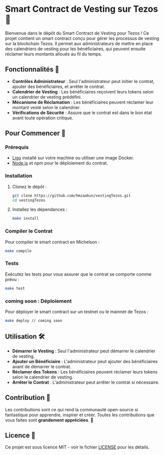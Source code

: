 # Smart Contract de Vesting sur Tezos 📜

Bienvenue dans le dépôt du Smart Contract de Vesting pour Tezos ! Ce projet contient un smart contract conçu pour gérer les processus de vesting sur la blockchain Tezos. Il permet aux administrateurs de mettre en place des calendriers de vesting pour les bénéficiaires, qui peuvent ensuite réclamer leurs montants alloués au fil du temps.

## Fonctionnalités 🌟

- **Contrôles Administrateur** : Seul l'administrateur peut initier le contrat, ajouter des bénéficiaires, et arrêter le contrat.
- **Calendrier de Vesting** : Les bénéficiaires reçoivent leurs tokens selon un calendrier de vesting prédéfini.
- **Mécanisme de Réclamation** : Les bénéficiaires peuvent réclamer leur montant vesté selon le calendrier.
- **Vérifications de Sécurité** : Assure que le contrat est dans le bon état avant toute opération critique.

## Pour Commencer 🚀

### Prérequis

- [Ligo](https://ligolang.org/docs/intro/installation) installé sur votre machine ou utiliser une image Docker.
- [Node.js](https://nodejs.org/) et npm pour le déploiement du contrat.

### Installation

1. Clonez le dépôt :

   ```bash
   git clone https://github.com/hmzaakun/vestingTezos.git
   cd vestingTezos
   ```

2. Installez les dépendances :
   ```bash
   make install
   ```

### Compiler le Contrat

Pour compiler le smart contract en Michelson :

```bash
make compile
```

### Tests

Exécutez les tests pour vous assurer que le contrat se comporte comme prévu :

```bash
make test
```

### coming soon : Déploiement

Pour déployer le smart contract sur un testnet ou le mainnet de Tezos :

```bash
make deploy // coming soon
```

## Utilisation 🛠

- **Démarrer le Vesting** : Seul l'administrateur peut démarrer le calendrier de vesting.
- **Ajouter un Bénéficiaire** : L'administrateur peut ajouter des bénéficiaires avant de démarrer le contrat.
- **Réclamer des Tokens** : Les bénéficiaires peuvent réclamer leurs tokens selon le calendrier de vesting.
- **Arrêter le Contrat** : L'administrateur peut arrêter le contrat si nécessaire.

## Contribution 🤝

Les contributions sont ce qui rend la communauté open-source si fantastique pour apprendre, inspirer et créer. Toutes les contributions que vous faites sont **grandement appréciées**. 🫡

## Licence 📄

Ce projet est sous licence MIT - voir le fichier [LICENSE](LICENSE.md) pour les détails.
